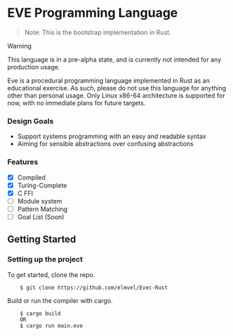 # EVE Programming Language

> Note: This is the bootstrap implementation in Rust.

> [!WARNING]
> This language is in a pre-alpha state, and is currently not intended for any production usage.

Eve is a procedural programming language implemented in Rust as an educational exercise. As such, please do not use this language for anything other than personal usage. Only Linux x86-64 architecture is supported for now, with no immediate plans for future targets. 

### Design Goals
- Support systems programming with an easy and readable syntax
- Aiming for sensible abstractions over confusing abstractions

### Features

- [x] Compiled
- [x] Turing-Complete
- [x] C FFI
- [ ] Module system
- [ ] Pattern Matching
- [ ] Goal List (Soon)

## Getting Started

### Setting up the project 

To get started, clone the repo.

```console
    $ git clone https://github.com/elmvel/Evec-Rust
```

Build or run the compiler with cargo.

```console
    $ cargo build
    OR
    $ cargo run main.eve
```
